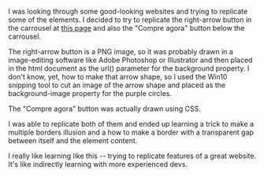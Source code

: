 I was looking through some good-looking websites and trying to replicate some of the elements. I decided to try to replicate the right-arrow button in the carrousel at [this page](https://tazoselmachips.com.br/) and also the "Compre agora" button below the carrousel.

The right-arrow button is a PNG image, so it was probably drawn in a image-editing software like Adobe Photoshop or Illustrator and then placed in the html document as the url() parameter for the background property. I don't know, yet, how to make that arrow shape, so I used the Win10 snipping tool to cut an image of the arrow shape and placed as the background-image property for the purple circles.

The "Compre agora" button was actually drawn using CSS.

I was able to replicate both of them and ended up learning a trick to make a multiple borders illusion and a how to make a border with a transparent gap between itself and the element content.

I really like learning like this -- trying to replicate features of a great website. It's like indirectly learning with more experienced devs.
